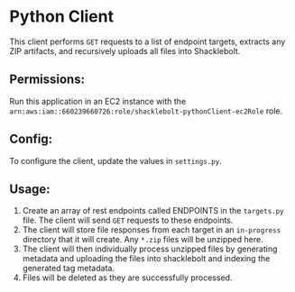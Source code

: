 # Python Client
This client performs `GET` requests to a list of endpoint targets, extracts any ZIP artifacts, and recursively uploads all files into Shacklebolt.

## Permissions:
Run this application in an EC2 instance with the `arn:aws:iam::660239660726:role/shacklebolt-pythonClient-ec2Role` role.

## Config:
To configure the client, update the values in `settings.py`.

## Usage:
1. Create an array of rest endpoints called ENDPOINTS in the `targets.py` file. The client will send `GET` requests to these endpoints.
2. The client will store file responses from each target in an `in-progress` directory that it will create. Any `*.zip` files will be unzipped here.
3. The client will then individually process unzipped files by generating metadata and uploading the files into shacklebolt and indexing the generated tag metadata.
4. Files will be deleted as they are successfully processed.


